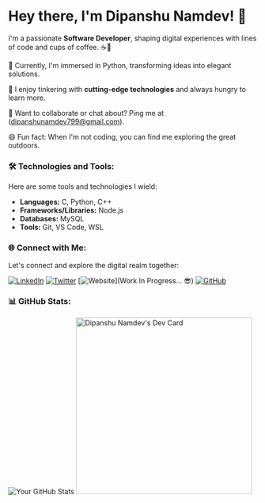 # Hey there, I'm Dipanshu Namdev! 👋

I'm a passionate **Software Developer**, shaping digital experiences with lines of code and cups of coffee. ☕️🚀

🌱 Currently, I'm immersed in Python, transforming ideas into elegant solutions.

🔧 I enjoy tinkering with **cutting-edge technologies** and always hungry to learn more.

💬 Want to collaborate or chat about? Ping me at (dipanshunamdev799@gmail.com).

😄 Fun fact: When I'm not coding, you can find me exploring the great outdoors.

### 🛠️ Technologies and Tools:

Here are some tools and technologies I wield:

- **Languages:** C, Python, C++
- **Frameworks/Libraries:**  Node.js
- **Databases:**  MySQL
- **Tools:** Git, VS Code, WSL

### 🌐 Connect with Me:

Let's connect and explore the digital realm together:

[![LinkedIn](https://img.shields.io/badge/-LinkedIn-0077B5?style=flat-square&logo=linkedin&logoColor=white)](https://www.linkedin.com/in/dipanshunamdev/)
[![Twitter](https://img.shields.io/badge/-Twitter-1DA1F2?style=flat-square&logo=twitter&logoColor=white)](https://twitter.com/DipanshuNamdev2)
[![Website](https://img.shields.io/badge/-Portfolio-000000?style=flat-square&logo=github&logoColor=white)](Work In Progress... 😎)
[![GitHub](https://img.shields.io/badge/-GitHub-181717?style=flat-square&logo=github&logoColor=white)](https://github.com/dipanshunamdev799)

### 📊 GitHub Stats:

![Your GitHub Stats](https://github-readme-stats.vercel.app/api?username=dipanshunamdev799&show_icons=true&theme=radical)
<a href="https://app.daily.dev/dipanshunamdev799"><img src="https://api.daily.dev/devcards/v2/kg3EgcRUJKirMflvPSmmz.png?r=pmx" width="356" alt="Dipanshu Namdev's Dev Card"/></a>
